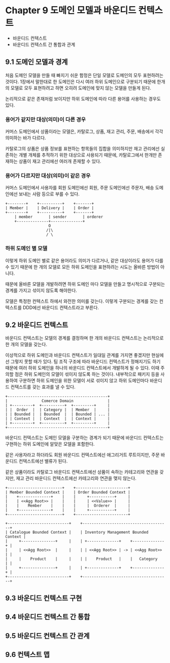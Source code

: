 # Chapter 9 도메인 모델과 바운디드 컨텍스트

- 바운디드 컨텍스트
- 바운디드 컨텍스트 간 통합과 관계

## 9.1 도메인 모델과 경계

처음 도메인 모델을 만들 때 빠지기 쉬운 함정은 단일 모델로 도메인의 모두 표현하려는 것이다. 1장에서 말한대로 한 도메인은 다시 여러 하위 도메인으로 구분되기 때문에 한개의 모델로 모두 표현하려고 하면 오히려 도메인에 맞지 않는 모델을 만들게 된다.

논리적으로 같은 존재처럼 보이지만 하위 도메인에 따라 다른 용어를 사용하는 경우도 있다.

### 용어가 같지만 대상(의미)이 다른 경우

커머스 도메인에서 상품이라는 모델은, 카탈로그, 상품, 재고 관리, 주문, 배송에서 각각 의미하는 바가 다르다.

카탈로그의 상품은 상품 정보를 표현하는 항목들의 집합을 의미하지만 재고 관리에선 실존하는 개별 개체를 추적하기 위한 대상으로 사용되기 때문에, 카탈로그에서 한개만 존재하는 상품이 재고 관리에선 여러개 존재할 수 있다.

### 용어가 다르지만 대상(의미)이 같은 경우

커머스 도메인에서 사용자를 회원 도메인에선 회원, 주문 도메인에선 주문자, 배송 도메인에선 보내는 사람 등으로 부를 수 있다.

```
+--------+    +----------+    +-------+
| Member |    | Delivery |    | Order |
+--------+    +----------+    +-------+
    | member       | sender       | orderer
    +--------------+--------------+
                   O
                  /|\
                  / \
```

### 하위 도메인 별 모델

이렇게 하위 도메인 별로 같은 용어라도 의미가 다르거나, 같은 대상이라도 용어가 다를 수 있기 때문에 한 개의 모델로 모든 하위 도메인을 표현하려는 시도는 올바른 방법이 아니다.

때문에 올바른 모델을 개발하려면 하위 도메인 마다 모델을 만들고 명시적으로 구분되는 경계를 가지고 섞이지 않도록 해야한다.

모델은 특정한 컨텍스트 하에서 와전한 의미를 갖는다. 이렇게 구분되는 경계를 갖는 컨텍스트를 DDD에선 바운디드 컨텍스트라고 부른다.

## 9.2 바운디드 컨텍스트

바운디드 컨텍스트는 모델의 경계를 결정하며 한 개의 바운디드 컨텍스트는 논리적으로 한 개의 모델을 갖는다.

이상적으로 하위 도메인과 바운디드 컨텍스트가 일대일 관계를 가지면 좋겠지만 현실에선 그렇지 못할 때가 있다. 팀 조직 구조에 따라 바운디드 컨텍스트가 정해지기도 하기 때문에 여러 하위 도메인을 하나의 바운디드 컨텍스트에서 개발하게 될 수 있다. 이때 주의할 점은 하위 도메인의 모델이 섞이지 않도록 하는 것이다. 내부적으로 패키지 등을 사용하여 구분하면 하위 도메인을 위한 모델이 서로 섞이지 않고 하위 도메인마다 바운디드 컨텍스트를 갖는 효과를 낼 수 있다.

```
+--------------------------------------------+
|               Comerce Domain               |
| +---------+  +----------+  +---------+     |
| |  Order  |  | Category |  | Member  |     |
| | Bounded |  | Bounded  |  | Bounded | ... |
| | Context |  | Context  |  | Context |     |
| +---------+  +----------+  +---------+     |
+--------------------------------------------+
```

바운디드 컨텍스트는 도메인 모델을 구분하는 경계가 되기 때문에 바운디드 컨텍스트는 구현하는 하위 도메인에 알맞은 모델을 포함한다.

같은 사용자라고 하더라도 회원 바운디드 컨텍스트에선 애그리거트 루트이지만, 주문 바운디드 컨텍스트에선 밸류가 된다.

같은 상품이라도 카탈로그 바운디드 컨텍스트에선 상품이 속하는 카테고리와 연관을 갖지만, 재고 관리 바운디드 컨텍스트에선 카테고리와 연관을 맺지 않는다.

```
+------------------------+    +-----------------------+
| Member Bounded Context |    | Order Bounded Context |
|    +--------------+    |    |     +-----------+     |
|    | <<Agg Root>> |    |    |     | <<Value>> |     |
|    |    Member    |    |    |     |  Orderer  |     |
|    +--------------+    |    |     +-----------+     |
+------------------------+    +-----------------------+

+---------------------------+    +--------------------------------------+
| Catalogue Bounded Context |    | Inventory Management Bounded Context |
|     +---------------+     |    | +--------------+    +--------------+ |
|     | <<Agg Root>>  |     |    | | <<Agg Root>> | -> | <<Agg Root>> | |
|     |    Product    |     |    | |    Product   |    |   Category   | |
|     +---------------+     |    | +--------------+    +--------------+ |
+---------------------------+    +--------------------------------------+
```

## 9.3 바운디드 컨텍스트 구현

## 9.4 바운디드 컨텍스트 간 통합

## 9.5 바운디드 컨텍스트 간 관계

## 9.6 컨텍스트 맵
